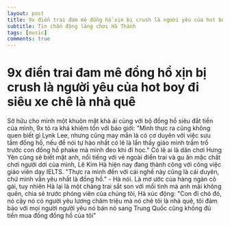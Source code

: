 ```yaml
---
layout: post
title: 9x điển trai đam mê đồng hồ xịn bị crush là người yêu của hot boy đi siêu xe chê là nhà quê
subtitle: Tin chấn động làng chơi Hà Thành
tags: [music]
comments: true
---
```

# 9x điển trai đam mê đồng hồ xịn bị crush là người yêu của hot boy đi siêu xe chê là nhà quê
Sở hữu cho mình một khuôn mặt khả ái cùng với bộ đồng hồ siêu đắt tiền của mình, 9x tỏ ra khá khiêm tốn với báo giới:
"Mình thực ra cũng không quen biết gì Lynk Lee, nhưng cũng may mắn là có cơ duyên với việc sưu tầm đồng hồ, nếu để nói tự hào nhất có lẽ là lần thầy giáo mình trầm trồ trước con đồng hồ phake mà mình đeo khi đi học."
Có lẽ ai là dân chơi Hưng Yên cũng sẽ biết mặt anh, nổi tiếng với vẻ ngoài điển trai và gu ăn mặc chất chơi người dơi của mình, Lê Kim Hà hiện nay đang thành công với công việc giáo viên dạy IELTS.
"Thực ra mình đến với cái nghề này cũng là cái duyên, chứ mình vẫn yêu nhất là đồng hồ." - Hà nói.
Là mơ ước của hàng ngàn cô gái, tuy nhiên Hà lại là một chàng trai sắt son với mối tình mà anh mãi không quên, chia sẻ trước phóng viên của chúng tôi, Hà xúc động:
"Con đỉ chó đó, nó cậy nó có người yêu lương chăm triệu mà nó chê tôi là nhà quê, tôi đảm bảo với mọi người người yêu nó bán nó sang Trung Quốc cũng không đủ tiền mua đống đồng hồ của tôi"
